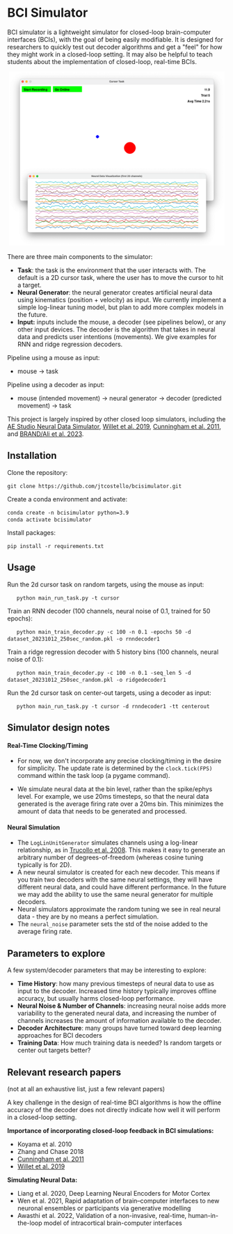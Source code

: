 # BCI Simulator

BCI simulator is a lightweight simulator for closed-loop brain-computer interfaces (BCIs), with the goal of being easily 
modifiable. It is designed for researchers to quickly test out decoder algorithms and get a "feel" for how they might 
work in a closed-loop setting.
It may also be helpful to teach students about the implementation of closed-loop, real-time BCIs.

[//]: # (![cursor simulator]&#40;docs/img/cursortask.png&#41;)
<p align="center">
  <img src="docs/img/cursortask.png" alt="cursor simulator" height="400"/>
</p>

There are three main components to the simulator:
- **Task**: the task is the environment that the user interacts with. The default is a 2D cursor task, where the user has to move the cursor to hit a target. 
- **Neural Generator**: the neural generator creates artificial neural data using kinematics (position + velocity) as input. 
We currently implement a simple log-linear tuning model, but plan to add more complex models in the future.
- **Input:** inputs include the mouse, a decoder (see pipelines below), or any other input devices. 
The decoder is the algorithm that takes in neural data and predicts user intentions (movements). 
We give examples for RNN and ridge regression decoders.

Pipeline using a mouse as input:
- mouse -> task

Pipeline using a decoder as input:
- mouse (intended movement) -> neural generator -> decoder (predicted movement) -> task

This project is largely inspired by other closed loop simulators, 
including the [AE Studio Neural Data Simulator](https://github.com/agencyenterprise/neural-data-simulator),
[Willet et al. 2019](https://www.nature.com/articles/s41598-019-44166-7), 
[Cunningham et al. 2011](https://journals.physiology.org/doi/full/10.1152/jn.00503.2010),
and [BRAND/Ali et al. 2023](https://www.biorxiv.org/content/10.1101/2023.08.08.552473v1.full).


## Installation
Clone the repository:
```
git clone https://github.com/jtcostello/bcisimulator.git
```

Create a conda environment and activate:
```
conda create -n bcisimulator python=3.9
conda activate bcisimulator
```

Install packages:
```
pip install -r requirements.txt
```

## Usage

Run the 2d cursor task on random targets, using the mouse as input:
```
   python main_run_task.py -t cursor
```

Train an RNN decoder (100 channels, neural noise of 0.1, trained for 50 epochs):
```
   python main_train_decoder.py -c 100 -n 0.1 -epochs 50 -d dataset_20231012_250sec_random.pkl -o rnndecoder1
```

Train a ridge regression decoder with 5 history bins (100 channels, neural noise of 0.1):
```
   python main_train_decoder.py -c 100 -n 0.1 -seq_len 5 -d dataset_20231012_250sec_random.pkl -o ridgedecoder1
```

Run the 2d cursor task on center-out targets, using a decoder as input:
```
   python main_run_task.py -t cursor -d rnndecoder1 -tt centerout
```

## Simulator design notes
#### Real-Time Clocking/Timing
- For now, we don't incorporate any precise clocking/timing in the desire for simplicity. 
The update rate is determined by the `clock.tick(FPS)` command within the task loop (a pygame command).

- We simulate neural data at the bin level, rather than the spike/ephys level. 
For example, we use 20ms timesteps, so that the neural data generated is the average firing rate over a 20ms bin.
This minimizes the amount of data that needs to be generated and processed.

#### Neural Simulation
- The `LogLinUnitGenerator` simulates channels using a log-linear relationship, as in 
[Trucollo et al. 2008](https://www.jneurosci.org/content/28/5/1163.short). This makes
it easy to generate an arbitrary number of degrees-of-freedom (whereas cosine tuning typically is for 2D).
- A new neural simulator is created for each new decoder. This means if you train two decoders with the same neural
settings, they will have different neural data, and could have different performance. In the future we may add the 
ability to use the same neural generator for multiple decoders.
- Neural simulators approximate the random tuning we see in real neural data - they are by no means a perfect simulation.
- The `neural_noise` parameter sets the std of the noise added to the average firing rate.

## Parameters to explore
A few system/decoder parameters that may be interesting to explore:
- **Time History**: how many previous timesteps of neural data to use as input to the decoder. 
Increased time history typically improves offline accuracy, but usually harms closed-loop performance.
- **Neural Noise & Number of Channels**: increasing neural noise adds more variability to the generated neural data,
and increasing the number of channels increases the amount of information available to the decoder.
- **Decoder Architecture**: many groups have turned toward deep learning approaches for BCI decoders
- **Training Data**: How much training data is needed? Is random targets or center out targets better?


## Relevant research papers
(not at all an exhaustive list, just a few relevant papers)

A key challenge in the design of real-time BCI algorithms is how the offline accuracy of the decoder does not 
directly indicate how well it will perform in a closed-loop setting. 

**Importance of incorporating closed-loop feedback in BCI simulations:**
- Koyama et al. 2010
- Zhang and Chase 2018
- [Cunningham et al. 2011](https://journals.physiology.org/doi/full/10.1152/jn.00503.2010)
- [Willet et al. 2019](https://www.nature.com/articles/s41598-019-44166-7)

**Simulating Neural Data:**
- Liang et al. 2020, Deep Learning Neural Encoders for Motor Cortex
- Wen et al. 2021, Rapid adaptation of brain–computer interfaces to new neuronal ensembles or participants via generative modelling
- Awasthi et al. 2022, Validation of a non-invasive, real-time, human-in-the-loop model of intracortical brain-computer interfaces


